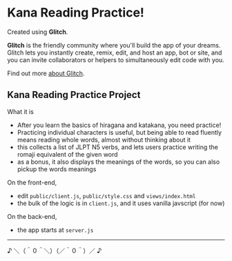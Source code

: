 Kana Reading Practice!
=================

Created using **Glitch**.

**Glitch** is the friendly community where you'll build the app of your dreams. Glitch lets you instantly create, remix, edit, and host an app, bot or site, and you can invite collaborators or helpers to simultaneously edit code with you.

Find out more [about Glitch](https://glitch.com/about).


Kana Reading Practice Project
------------
What it is
- After you learn the basics of hiragana and katakana, you need practice! 
- Practicing individual characters is useful, but being able to read fluently means reading whole words, almost without thinking about it
- this collects a list of JLPT N5 verbs, and lets users practice writing the romaji equivalent of the given word
- as a bonus, it also displays the meanings of the words, so you can also pickup the words meanings

On the front-end,
- edit `public/client.js`, `public/style.css` and `views/index.html`
- the bulk of the logic is in `client.js`, and it uses vanilla javscript (for now)

On the back-end,
- the app starts at `server.js`

-------------------

♪ ＼（＾０＾＼）（／＾０＾）／ ♪

